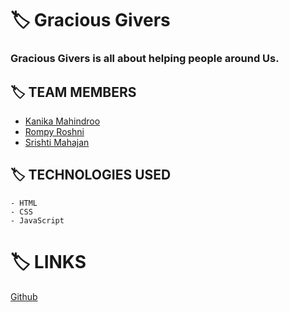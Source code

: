 # :label: Gracious Givers
### Gracious Givers is all about helping people around Us. 

## :label: TEAM MEMBERS
   - [Kanika Mahindroo](https://github.com/119kanika)
   - [Rompy Roshni](https://github.com/rompyroshni31)
   - [Srishti Mahajan](https://github.com/charu-878)

## :label: TECHNOLOGIES USED
```
- HTML
- CSS
- JavaScript
```

# :label: LINKS
 [Github](https://119kanika.github.io/Gracious-Givers/)
 
